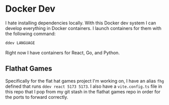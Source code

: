 # Docker Dev

I hate installing dependencies locally. With this Docker dev system I can develop everything in Docker containers. I launch containers for them with the following command:

```sh
ddev LANGUAGE
```

Right now I have containers for React, Go, and Python.

## Flathat Games
Specifically for the flat hat games project I'm working on, I have an alias `fhg` defined that runs `ddev react 5173 5173`. I also have a `vite.config.ts` file in this repo that I pop from my git stash in the flathat games repo in order for the ports to forward correctly.

